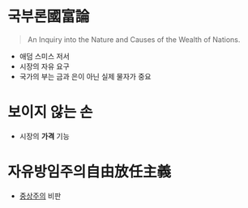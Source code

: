 # 국부론國富論
> An Inquiry into the Nature and Causes of the Wealth of Nations.
- 애덤 스미스 저서
- 시장의 자유 요구  
- 국가의 부는 금과 은이 아닌 실제 물자가 중요  

# 보이지 않는 손
- 시장의 **가격** 기능  

# 자유방임주의自由放任主義
- [중상주의](./중상주의.md) 비판  